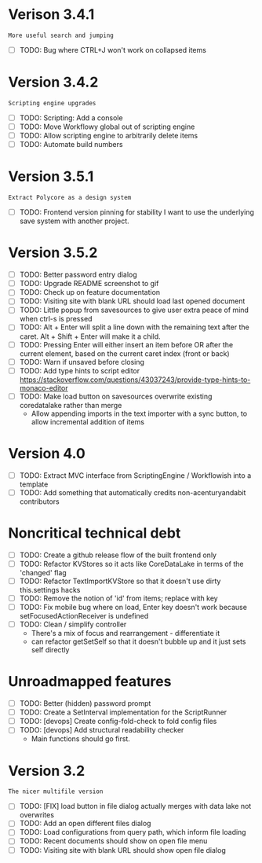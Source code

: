 # Verison 3.4.1
`More useful search and jumping`
- [ ] TODO: Bug where CTRL+J won't work on collapsed items

# Version 3.4.2
`Scripting engine upgrades`
- [ ] TODO: Scripting: Add a console
- [ ] TODO: Move Workflowy global out of scripting engine
- [ ] TODO: Allow scripting engine to arbitrarily delete items
- [ ] TODO: Automate build numbers

# Version 3.5.1
`Extract Polycore as a design system`
- [ ] TODO: Frontend version pinning for stability
I want to use the underlying save system with another project.

# Version 3.5.2
- [ ] TODO: Better password entry dialog
- [ ] TODO: Upgrade README screenshot to gif
- [ ] TODO: Check up on feature documentation
- [ ] TODO: Visiting site with blank URL should load last opened document
- [ ] TODO: Little popup from savesources to give user extra peace of mind when ctrl-s is pressed
- [ ] TODO: Alt + Enter will split a line down with the remaining text after the caret. Alt + Shift + Enter will make it a child.
- [ ] TODO: Pressing Enter will either insert an item before OR after the current element, based on the current caret index (front or back)
- [ ] TODO: Warn if unsaved before closing
- [ ] TODO: Add type hints to script editor https://stackoverflow.com/questions/43037243/provide-type-hints-to-monaco-editor
- [ ] TODO: Make load button on savesources overwrite existing coredatalake rather than merge
  - Allow appending imports in the text importer with a sync button, to allow incremental addition of items

# Version 4.0 
- [ ] TODO: Extract MVC interface from ScriptingEngine / Workflowish into a template
- [ ] TODO: Add something that automatically credits non-acenturyandabit contributors

# Noncritical technical debt
- [ ] TODO: Create a github release flow of the built frontend only
- [ ] TODO: Refactor KVStores so it acts like CoreDataLake in terms of the 'changed' flag
- [ ] TODO: Refactor TextImportKVStore so that it doesn't use dirty this.settings hacks
- [ ] TODO: Remove the notion of 'id' from items; replace with key
- [ ] TODO: Fix mobile bug where on load, Enter key doesn't work because setFocusedActionReceiver is undefined
- [ ] TODO: Clean / simplify controller
  - There's a mix of focus and rearrangement - differentiate it
  - can refactor getSetSelf so that it doesn't bubble up and it just sets self directly

# Unroadmapped features
- [ ] TODO: Better (hidden) password prompt
- [ ] TODO: Create a SetInterval implementation for the ScriptRunner
- [ ] TODO: [devops] Create config-fold-check to fold config files
- [ ] TODO: [devops] Add structural readability checker
  - Main functions should go first.

# Version 3.2
`The nicer multifile version`
- [ ] TODO: [FIX] load button in file dialog actually merges with data lake not overwrites
- [ ] TODO: Add an open different files dialog
- [ ] TODO: Load configurations from query path, which inform file loading
- [ ] TODO: Recent documents should show on open file menu
- [ ] TODO: Visiting site with blank URL should show open file dialog